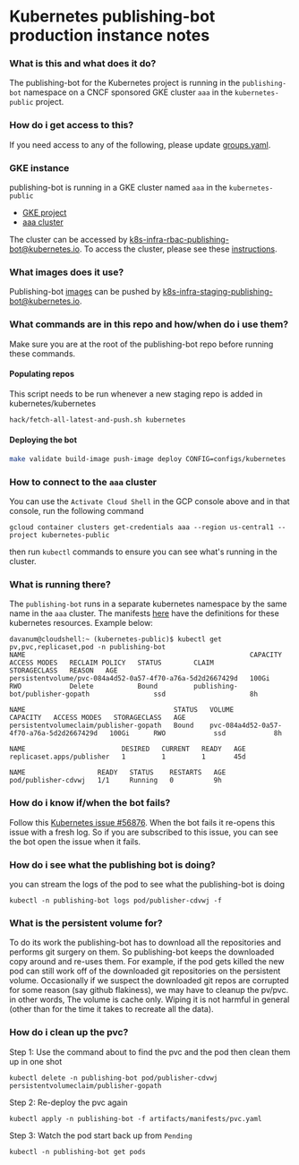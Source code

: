 # Kubernetes publishing-bot production instance notes

### What is this and what does it do?

The publishing-bot for the Kubernetes project is running in the `publishing-bot` namespace  on a CNCF sponsored GKE cluster `aaa` in the `kubernetes-public` project.

### How do i get access to this?

If you need access to any of the following, please update [groups.yaml].

### GKE instance

publishing-bot is running in a GKE cluster named `aaa` in the `kubernetes-public`
- [GKE project](https://console.cloud.google.com/kubernetes/list/overview?project=kubernetes-public)
- [aaa cluster](https://console.cloud.google.com/kubernetes/clusters/details/us-central1/aaa/details?project=kubernetes-public)

The cluster can be accessed by [k8s-infra-rbac-publishing-bot@kubernetes.io].
To access the cluster, please see these [instructions].

### What images does it use?

Publishing-bot [images] can be pushed by [k8s-infra-staging-publishing-bot@kubernetes.io].

### What commands are in this repo and how/when do i use them?

Make sure you are at the root of the publishing-bot repo before running these commands.

#### Populating repos

This script needs to be run whenever a new staging repo is added in kubernetes/kubernetes

```sh
hack/fetch-all-latest-and-push.sh kubernetes
```

#### Deploying the bot

```sh
make validate build-image push-image deploy CONFIG=configs/kubernetes
```

### How to connect to the `aaa` cluster

You can use the `Activate Cloud Shell` in the GCP console above and in that console, run the following command
```
gcloud container clusters get-credentials aaa --region us-central1 --project kubernetes-public
```

then run `kubectl` commands to ensure you can see what's running in the cluster.

### What is running there?

The `publishing-bot` runs in a separate kubernetes namespace by the same name in the `aaa` cluster.
The manifests [here](https://github.com/kubernetes/publishing-bot/tree/master/artifacts/manifests) have the definitions
for these kubernetes resources. Example below:

````shell
davanum@cloudshell:~ (kubernetes-public)$ kubectl get pv,pvc,replicaset,pod -n publishing-bot
NAME                                                        CAPACITY   ACCESS MODES   RECLAIM POLICY   STATUS        CLAIM                                          STORAGECLASS   REASON   AGE
persistentvolume/pvc-084a4d52-0a57-4f70-a76a-5d2d2667429d   100Gi      RWO            Delete           Bound         publishing-bot/publisher-gopath                ssd                     8h

NAME                                     STATUS   VOLUME                                     CAPACITY   ACCESS MODES   STORAGECLASS   AGE
persistentvolumeclaim/publisher-gopath   Bound    pvc-084a4d52-0a57-4f70-a76a-5d2d2667429d   100Gi      RWO            ssd            8h

NAME                        DESIRED   CURRENT   READY   AGE
replicaset.apps/publisher   1         1         1       45d

NAME                  READY   STATUS    RESTARTS   AGE
pod/publisher-cdvwj   1/1     Running   0          9h
````

### How do i know if/when the bot fails?

Follow this [Kubernetes issue #56876](https://github.com/kubernetes/kubernetes/issues/56876). When the bot fails it
re-opens this issue with a fresh log. So if you are subscribed to this issue, you can see the bot open the issue
when it fails.

### How do i see what the publishing bot is doing?

you can stream the logs of the pod to see what the publishing-bot is doing
```shell
kubectl -n publishing-bot logs pod/publisher-cdvwj -f
```

### What is the persistent volume for?

To do its work the publishing-bot has to download all the repositories and performs git surgery on them. So publishing-bot
keeps the downloaded copy around and re-uses them. For example, if the pod gets killed the new pod can still work off
of the downloaded git repositories on the persistent volume. Occasionally if we suspect the downloaded git repos are
corrupted for some reason (say github flakiness), we may have to cleanup the pv/pvc. in other words, The volume is
cache only. Wiping it is not harmful in general (other than for the time it takes to recreate all the data).

### How do i clean up the pvc?

Step 1: Use the command about to find the pvc and the pod then clean them up in one shot
```shell
kubectl delete -n publishing-bot pod/publisher-cdvwj persistentvolumeclaim/publisher-gopath
```

Step 2: Re-deploy the pvc again
```shell
kubectl apply -n publishing-bot -f artifacts/manifests/pvc.yaml
```

Step 3: Watch the pod start back up from `Pending`
```shell
kubectl -n publishing-bot get pods
```

[k8s-infra-rbac-publishing-bot@kubernetes.io]: https://github.com/kubernetes/k8s.io/blob/7e72aa72f1548af9cf3dbe405f8c317fe637f361/groups/groups.yaml#L405-L418
[k8s-infra-staging-publishing-bot@kubernetes.io]: https://github.com/kubernetes/k8s.io/blob/6a6b50f4d04124b02915bc2736b468def0de96e9/groups/groups.yaml#L992-L1001
[images]: https://console.cloud.google.com/gcr/images/k8s-staging-publishing-bot/GLOBAL/k8s-publishing-bot
[groups.yaml]: https://git.k8s.io/k8s.io/groups/groups.yaml
[instructions]: https://git.k8s.io/k8s.io/running-in-community-clusters.md#access-the-cluster